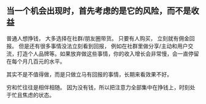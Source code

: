 ## 当一个机会出现时，首先考虑的是它的风险，而不是收益

普通人想挣钱， 大多选择在社群/朋友圈带货。 只要有人购买，
立刻就有佣金回报。 但是还有很多事情没法立刻看到回报，
例如在社群里做分享/主动和用户交流，打造个人品牌等。如果放弃做这些事情，你的收入增长会非常慢，会一直停留在每个月几百元的水平。

其实不是不值得做，而是只做立马有回报的事情，长期来看效果不好。

穷和忙往往是相伴相随。 因为没有钱，所以把注意力全部集中在挣钱上，时刻处于忙且焦虑的状态。

